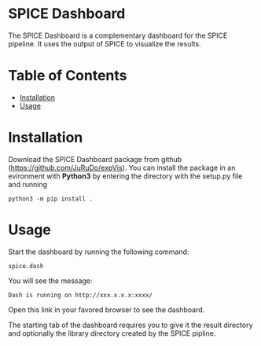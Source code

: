 # SPICE Dashboard
The SPICE Dashboard is a complementary dashboard for the SPICE pipeline. It uses the output of SPICE to visualize the results.

# Table of Contents
* [Installation](#installation)
* [Usage](#usage)


# Installation
Download the SPICE Dashboard package from github (https://github.com/JuRuDo/expVis). You can install the package in an evironment with **Python3** by entering the directory with the setup.py file and running
```
python3 -m pip install .
```

# Usage
Start the dashboard by running the following command:
```
spice.dash
```

You will see the message:
```
Dash is running on http://xxx.x.x.x:xxxx/
```

Open this link in your favored browser to see the dashboard.

The starting tab of the dashboard requires you to give it the result directory and optionally the library directory created by the SPICE pipline.

